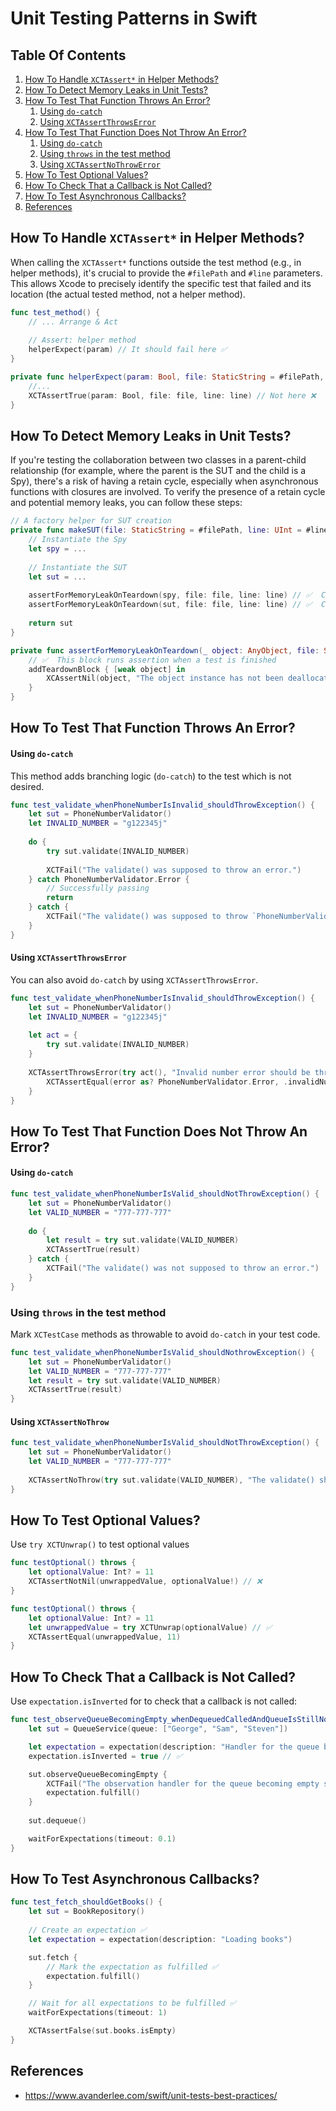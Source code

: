 # Unit Testing Patterns in Swift

## Table Of Contents
1. [How To Handle `XCTAssert*` in Helper Methods?](#file_line)
1. [How To Detect Memory Leaks in Unit Tests?](#memory_leaks)
1. [How To Test That Function Throws An Error?](#throws)
    1. [Using `do-catch`](#throws1)
    1. [Using `XCTAssertThrowsError`](#throws3)
1. [How To Test That Function Does Not Throw An Error?](#no_throw)
    1. [Using `do-catch`](#no_throw1)
    1. [Using `throws` in the test method](#no_throw2)
    1. [Using `XCTAssertNoThrowError`](#no_throw3)
1. [How To Test Optional Values?](#optional_values)
1. [How To Check That a Callback is Not Called?](#not_called)
1. [How To Test Asynchronous Callbacks?](#asynchronous)
1. [References](#references)

## How To Handle `XCTAssert*` in Helper Methods? <a name="file_line"></a>

When calling the `XCTAssert*` functions outside the test method (e.g., in helper methods), it's crucial to provide the `#filePath` and `#line` parameters. 
This allows Xcode to precisely identify the specific test that failed and its location (the actual tested method, not a helper method).

```swift
func test_method() {
    // ... Arrange & Act
    
    // Assert: helper method
    helperExpect(param) // It should fail here ✅
}

private func helperExpect(param: Bool, file: StaticString = #filePath, line: UInt = #line) {
    //...
    XCTAssertTrue(param: Bool, file: file, line: line) // Not here ❌
}
```

## How To Detect Memory Leaks in Unit Tests? <a name="memory_leaks"></a>

If you're testing the collaboration between two classes in a parent-child relationship (for example, where the parent is the SUT and the child is a Spy), there's a risk of having a retain cycle, especially when asynchronous functions with closures are involved. To verify the presence of a retain cycle and potential memory leaks, you can follow these steps:

```swift
// A factory helper for SUT creation
private func makeSUT(file: StaticString = #filePath, line: UInt = #line) -> SomeSutType {
    // Instantiate the Spy
    let spy = ...
    
    // Instantiate the SUT 
    let sut = ...
    
    assertForMemoryLeakOnTeardown(spy, file: file, line: line) // ✅  Check the Spy instance for memory leaks
    assertForMemoryLeakOnTeardown(sut, file: file, line: line) // ✅  Check the SUT instance for memory leaks
        
    return sut
}

private func assertForMemoryLeakOnTeardown(_ object: AnyObject, file: StaticString = #filePath, line: UInt = #line) {
    // ✅  This block runs assertion when a test is finished
    addTeardownBlock { [weak object] in
        XCAssertNil(object, "The object instance has not been deallocated.", file: file, line: line)
    }
}
```

## How To Test That Function Throws An Error? <a name="throws"></a>

#### Using `do-catch`

This method adds branching logic (`do-catch`) to the test which is not desired.

```swift
func test_validate_whenPhoneNumberIsInvalid_shouldThrowException() {
    let sut = PhoneNumberValidator()
    let INVALID_NUMBER = "g122345j"
    
    do {
        try sut.validate(INVALID_NUMBER)
        
        XCTFail("The validate() was supposed to throw an error.")
    } catch PhoneNumberValidator.Error {
        // Successfully passing
        return
    } catch {
        XCTFail("The validate() was supposed to throw `PhoneNumberValidator.Error` when phone number is invalid. A different error was thrown.")
    }
}
```

#### Using `XCTAssertThrowsError`

You can also avoid `do-catch` by using `XCTAssertThrowsError`.

```swift
func test_validate_whenPhoneNumberIsInvalid_shouldThrowException() {
    let sut = PhoneNumberValidator()
    let INVALID_NUMBER = "g122345j"
    
    let act = {
        try sut.validate(INVALID_NUMBER)
    }
    
    XCTAssertThrowsError(try act(), "Invalid number error should be thrown") { error in // ✅
        XCTAssertEqual(error as? PhoneNumberValidator.Error, .invalidNumber)
    }
}
```

## How To Test That Function Does Not Throw An Error? <a name="no_throw"></a>

#### Using `do-catch`  <a name="no_throw1"></a>

```swift
func test_validate_whenPhoneNumberIsValid_shouldNotThrowException() {
    let sut = PhoneNumberValidator()
    let VALID_NUMBER = "777-777-777"
    
    do {
        let result = try sut.validate(VALID_NUMBER)
        XCTAssertTrue(result)
    } catch {
        XCTFail("The validate() was not supposed to throw an error.")
    }
}
```

### Using `throws` in the test method <a name="no_throw2"></a>

Mark `XCTestCase` methods as throwable to avoid `do-catch` in your test code.

```swift
func test_validate_whenPhoneNumberIsValid_shouldNothrowException() {
    let sut = PhoneNumberValidator()
    let VALID_NUMBER = "777-777-777"
    let result = try sut.validate(VALID_NUMBER)
    XCTAssertTrue(result)
}
```

#### Using `XCTAssertNoThrow` <a name="no_throw3"></a>

```swift
func test_validate_whenPhoneNumberIsValid_shouldNotThrowException() {
    let sut = PhoneNumberValidator()
    let VALID_NUMBER = "777-777-777"
    
    XCTAssertNoThrow(try sut.validate(VALID_NUMBER), "The validate() should not throw an error when the phone number is valid")
}
```

## How To Test Optional Values? <a name="optional_values"></a>

Use `try XCTUnwrap()` to test optional values

```swift
func testOptional() throws {
    let optionalValue: Int? = 11
    XCTAssertNotNil(unwrappedValue, optionalValue!) // ❌
}

func testOptional() throws {
    let optionalValue: Int? = 11
    let unwrappedValue = try XCTUnwrap(optionalValue) // ✅
    XCTAssertEqual(unwrappedValue, 11)
}
```

## How To Check That a Callback is Not Called? <a name="not_called"></a>

Use `expectation.isInverted` for to check that a callback is not called:

```swift
func test_observeQueueBecomingEmpty_whenDequeuedCalledAndQueueIsStillNotEmpty_shouldNotCallObservingHandler() {
    let sut = QueueService(queue: ["George", "Sam", "Steven"])

    let expectation = expectation(description: "Handler for the queue becoming empty")
    expectation.isInverted = true // ✅

    sut.observeQueueBecomingEmpty {
        XCTFail("The observation handler for the queue becoming empty should not be triggered")
        expectation.fulfill()
    }
    
    sut.dequeue()

    waitForExpectations(timeout: 0.1)
}
```

## How To Test Asynchronous Callbacks? <a name="asynchronous"></a>

```swift
func test_fetch_shouldGetBooks() {
    let sut = BookRepository()
    
    // Create an expectation ✅
    let expectation = expectation(description: "Loading books") 

    sut.fetch {
        // Mark the expectation as fulfilled ✅
        expectation.fulfill()
    }

    // Wait for all expectations to be fulfilled ✅
    waitForExpectations(timeout: 1)

    XCTAssertFalse(sut.books.isEmpty)
}
```

## References <a name="references"></a>
- https://www.avanderlee.com/swift/unit-tests-best-practices/
